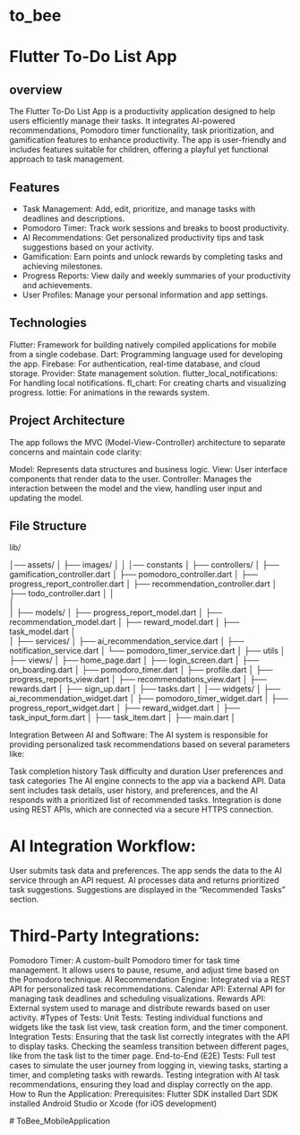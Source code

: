 # to_bee

# Flutter To-Do List App

## overview
The Flutter To-Do List App is a productivity application designed to help users efficiently manage their tasks.
It integrates AI-powered recommendations, Pomodoro timer functionality, task prioritization, and gamification features to enhance productivity. The app is user-friendly and includes features suitable for children, offering a playful yet functional approach to task management.
## Features

- Task Management: Add, edit, prioritize, and manage tasks with deadlines and descriptions.
- Pomodoro Timer: Track work sessions and breaks to boost productivity.
- AI Recommendations: Get personalized productivity tips and task suggestions based on your activity.
- Gamification: Earn points and unlock rewards by completing tasks and achieving milestones.
- Progress Reports: View daily and weekly summaries of your productivity and achievements.
- User Profiles: Manage your personal information and app settings.

## Technologies
Flutter: Framework for building natively compiled applications for mobile from a single codebase.
Dart: Programming language used for developing the app.
Firebase: For authentication, real-time database, and cloud storage.
Provider: State management solution.
flutter_local_notifications: For handling local notifications.
fl_chart: For creating charts and visualizing progress.
lottie: For animations in the rewards system.

## Project Architecture
The app follows the MVC (Model-View-Controller) architecture to separate concerns and maintain code clarity:

Model: Represents data structures and business logic.
View: User interface components that render data to the user.
Controller: Manages the interaction between the model and the view, handling user input and updating the model.

## File Structure

lib/

│── assets/
│   ├── images/
│
│
│── constants
│
├── controllers/
│   ├── gamification_controller.dart
│   ├── pomodoro_controller.dart
│   ├── progress_report_controller.dart
│   ├── recommendation_controller.dart
│   ├── todo_controller.dart
│
│   
│  
│
├── models/
│   ├── progress_report_model.dart
│   ├── recommendation_model.dart
│   ├── reward_model.dart
│   ├── task_model.dart
│   
│
├── services/
│   ├── ai_recommendation_service.dart
│   ├── notification_service.dart
│   └── pomodoro_timer_service.dart
│
├── utils
│
├── views/
│   ├── home_page.dart
│   ├── login_screen.dart
│   ├── on_boarding.dart
│   ├── pomodoro_timer.dart
│   ├── profile.dart
│   ├── progress_reports_view.dart
│   ├── recommendations_view.dart
│   ├── rewards.dart
│   ├── sign_up.dart
│   ├── tasks.dart
│
│── widgets/
│   ├── ai_recommendation_widget.dart
│   ├── pomodoro_timer_widget.dart
│   ├── progress_report_widget.dart
│   ├── reward_widget.dart
│   ├── task_input_form.dart
│   ├── task_item.dart
│
├── main.dart
│     

Integration Between AI and Software:
The AI system is responsible for providing personalized task recommendations based on several parameters like:

Task completion history
Task difficulty and duration
User preferences and task categories
The AI engine connects to the app via a backend API. Data sent includes task details, user history, and preferences, and the AI responds with a prioritized list of recommended tasks. Integration is done using REST APIs, which are connected via a secure HTTPS connection.

# AI Integration Workflow:
User submits task data and preferences.
The app sends the data to the AI service through an API request.
AI processes data and returns prioritized task suggestions.
Suggestions are displayed in the “Recommended Tasks” section.
# Third-Party Integrations:
Pomodoro Timer: A custom-built Pomodoro timer for task time management. It allows users to pause, resume, and adjust time based on the Pomodoro technique.
AI Recommendation Engine: Integrated via a REST API for personalized task recommendations.
Calendar API: External API for managing task deadlines and scheduling visualizations.
Rewards API: External system used to manage and distribute rewards based on user activity.
#Types of Tests:
Unit Tests:
Testing individual functions and widgets like the task list view, task creation form, and the timer component.
Integration Tests:
Ensuring that the task list correctly integrates with the API to display tasks.
Checking the seamless transition between different pages, like from the task list to the timer page.
End-to-End (E2E) Tests:
Full test cases to simulate the user journey from logging in, viewing tasks, starting a timer, and completing tasks with rewards.
Testing integration with AI task recommendations, ensuring they load and display correctly on the app.
How to Run the Application:
Prerequisites:
Flutter SDK installed
Dart SDK installed
Android Studio or Xcode (for iOS development)



#   T o B e e _ M o b i l e A p p l i c a t i o n  
 